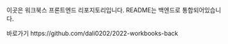 <p>이곳은 워크북스 프론트엔드 리포지토리입니다. README는 백엔드로 통합되어있습니다.</p>
<p>바로가기 https://github.com/dali0202/2022-workbooks-back</p>
